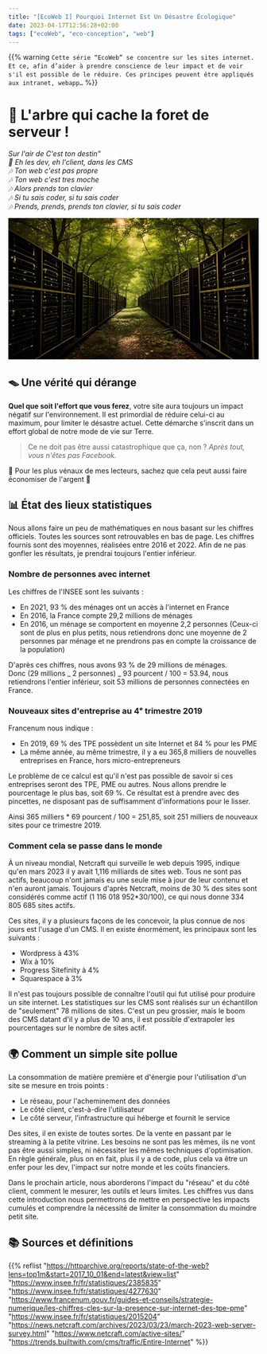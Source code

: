 ```yaml
---
title: "[EcoWeb I] Pourquoi Internet Est Un Désastre Écologique"
date: 2023-04-17T12:56:28+02:00
tags: ["ecoWeb", "eco-conception", "web"]
---
```


{{% warning `Cette série “EcoWeb” se concentre sur les sites internet. Et ce, afin d’aider à prendre conscience de leur impact et de voir s'il est possible de le réduire. Ces principes peuvent être appliqués aux intranet, webapp…` %}}

# 🌳 L'arbre qui cache la foret de serveur !

_Sur l'air de C'est ton destin"_  
_🎵 Eh les dev, eh l'client, dans les CMS_  
_🎶 Ton web c'est pas propre_  
_🎶 Ton web c'est tres moche_  
_🎶 Alors prends ton clavier_  
_🎶 Si tu sais coder, si tu sais coder_  
_🎶 Prends, prends, prends ton clavier, si tu sais coder_

![Une foret de serveur, image libre de droit](/images/pourquoi-internet-est-un-désastre-écologique.jpg "🫠 Ho regarde comme il est beau ce Dell sauvage !")

## 🪤 Une vérité qui dérange

**Quel que soit l'effort que vous ferez**, votre site aura toujours un impact négatif sur l'environnement. Il est primordial de réduire celui-ci au maximum, pour limiter le désastre actuel. Cette démarche s'inscrit dans un effort global de notre mode de vie sur Terre.

> Ce ne doit pas être aussi catastrophique que ça, non ? _Après tout, vous n'êtes pas Facebook._

💸 Pour les plus vénaux de mes lecteurs, sachez que cela peut aussi faire économiser de l'argent 💸

## 📊 État des lieux statistiques

Nous allons faire un peu de mathématiques en nous basant sur les chiffres officiels. Toutes les sources sont retrouvables en bas de page.
Les chiffres fournis sont des moyennes, réalisées entre 2016 et 2022. Afin de ne pas gonfler les résultats, je prendrai toujours l'entier inférieur.

### Nombre de personnes avec internet

Les chiffres de l'INSEE sont les suivants :

- En 2021, 93 % des ménages ont un accès à l'internet en France
- En 2016, la France compte 29,2 millions de ménages
- En 2016, un ménage se comportent en moyenne 2,2 personnes (Ceux-ci sont de plus en plus petits, nous retiendrons donc une moyenne de 2 personnes par ménage et ne prendrons pas en compte la croissance de la population)

D'après ces chiffres, nous avons 93 % de 29 millions de ménages.  
Donc (29 millions _ 2 personnes) _ 93 pourcent / 100 = 53.94, nous retiendrons l'entier inférieur, soit 53 millions de personnes connectées en France.

### Nouveaux sites d'entreprise au 4ᵉ trimestre 2019

Francenum nous indique :

- En 2019, 69 % des TPE possèdent un site Internet et 84 % pour les PME
- La même année, au même trimestre, il y a eu 365,8 milliers de nouvelles entreprises en France, hors micro-entrepreneurs

Le problème de ce calcul est qu'il n'est pas possible de savoir si ces entreprises seront des TPE, PME ou autres.
Nous allons prendre le pourcentage le plus bas, soit 69 %. Ce résultat est à prendre avec des pincettes, ne disposant pas de suffisamment d'informations pour le lisser.

Ainsi 365 milliers \* 69 pourcent / 100 = 251,85, soit 251 milliers de nouveaux sites pour ce trimestre 2019.

### Comment cela se passe dans le monde

À un niveau mondial, Netcraft qui surveille le web depuis 1995, indique qu'en mars 2023 il y avait 1,116 milliards de sites web. Tous ne sont pas actifs, beaucoup n'ont jamais eu une seule mise à jour de leur contenu et n'en auront jamais. Toujours d'après Netcraft, moins de 30 % des sites sont considérés comme actif (1 116 018 952\*30/100), ce qui nous donne 334 805 685 sites actifs.

Ces sites, il y a plusieurs façons de les concevoir, la plus connue de nos jours est l'usage d'un CMS. Il en existe énormément, les principaux sont les suivants :

- Wordpress à 43%
- Wix à 10%
- Progress Sitefinity à 4%
- Squarespace à 3%

Il n'est pas toujours possible de connaître l'outil qui fut utilisé pour produire un site internet. Les statistiques sur les CMS sont réalisés sur un échantillon de "seulement" 78 millions de sites. C'est un peu grossier, mais le boom des CMS datant d'il y a plus de 10 ans, il est possible d'extrapoler les pourcentages sur le nombre de sites actif.

## 🌍 Comment un simple site pollue

La consommation de matière première et d'énergie pour l'utilisation d'un site se mesure en trois points :

- Le réseau, pour l'acheminement des données
- Le côté client, c'est-à-dire l'utilisateur
- Le côté serveur, l'infrastructure qui héberge et fournit le service

Des sites, il en existe de toutes sortes. De la vente en passant par le streaming à la petite vitrine. Les besoins ne sont pas les mêmes, ils ne vont pas être aussi simples, ni nécessiter les mêmes techniques d'optimisation. En règle générale, plus on en fait, plus il y a de code, plus cela va être un enfer pour les dev, l'impact sur notre monde et les coûts financiers.

Dans le prochain article, nous aborderons l'impact du "réseau" et du côté client, comment le mesurer, les outils et leurs limites.
Les chiffres vus dans cette introduction nous permettrons de mettre en perspective les impacts cumulés et comprendre la nécessité de limiter la consommation du moindre petit site.

## 📚 Sources et définitions

{{% reflist
"https://httparchive.org/reports/state-of-the-web?lens=top1m&start=2017_10_01&end=latest&view=list"
"https://www.insee.fr/fr/statistiques/2385835"
"https://www.insee.fr/fr/statistiques/4277630"
"https://www.francenum.gouv.fr/guides-et-conseils/strategie-numerique/les-chiffres-cles-sur-la-presence-sur-internet-des-tpe-pme"
"https://www.insee.fr/fr/statistiques/2015204"
"https://news.netcraft.com/archives/2023/03/23/march-2023-web-server-survey.html"
"https://www.netcraft.com/active-sites/"
"https://trends.builtwith.com/cms/traffic/Entire-Internet"
 %}}
